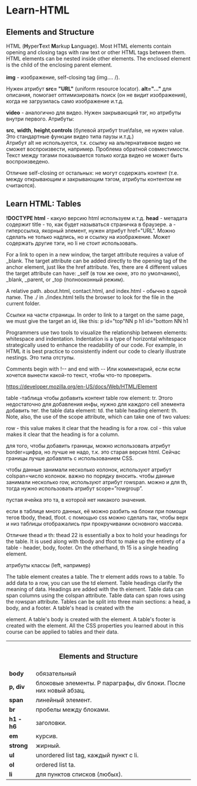 # Learn-HTML
<!DOCTYPE html>
<body>
<h2>Elements and Structure</h2>
<div>HTML (<strong>H</strong>yper<strong>T</strong>ext <strong>M</strong>arkup <strong>L</strong>anguage). 
Most HTML elements contain opening and closing tags with raw text or other HTML tags between them.
HTML elements can be nested inside other elements. The enclosed element is the child of the enclosing parent element.</div>
<br>
  <div>
  <table>
      <tr> 
        <th colspan="2"><h3>Elements and Structure</h3></th>
    </tr>
    <tr>
      <td><strong>body</strong></td>
      <td>обязательный</td>
    </tr> 
    <tr>
      <td><strong>p, div</strong></td>
      <td>блоковые элементы. P параграфы, div блоки. После них новый абзац.</td>
    </tr>
    <tr>
      <td><strong>span</strong></td>
      <td>линейный элемент.</td>
    </tr>  
    <tr>
      <td><strong>br</strong></td>
      <td>пробелы между блоками.</td>
    </tr>
    <tr>
      <td><strong>h1 - h6</strong></td>
      <td>заголовки.</td>
    </tr>
    <tr>
      <td><strong>em</strong></td>
      <td>курсив.</td>
    </tr>
    <tr>
      <td><strong>strong</strong></td>
      <td>жирный.</td>
    </tr>
    <tr>
      <td><strong>ul</strong></td>
      <td>unordered list tag, каждый пункт с li.</td>
    </tr>
    <tr>
      <td><strong>ol</strong></td> 
      <td>ordered list ta.</td>
    </tr>
    <tr>
      <td><strong>li</strong></td>
      <td>для пунктов списков (любых).</td>
    </tr>  
<strong>img</strong> - изображение, self-closing tag (img.... /). 
      
Нужен атрибут <strong>src= "URL"</strong> (uniform resource locator).
<strong>alt="..."</strong> для описания, помогает оптимизировать поиск (он не видит изображения), когда                     не загрузилась само изображение и.т.д.

<strong>video</strong> - аналогично для видео. Нужен закрывающий тэг, но атрибуты внутри первого. Атрибуты: 

<strong>src</strong>, <strong>width</strong>, <strong>height</strong>,<strong>controls</strong> (булевой атрибут true\false, не нужен value. Это стандартные функции видео типа паузы и.т.д.) 
            <br>
            Атрибут alt не используется, т.к. ссылку на альтернативное видео не сможет воспроизвести, например. Проблема обратной совместимости.
            <br>
Текст между тэгами показывается только когда видео не может быть воспроизведено. 
            
Отличие self-closing от остальных: не могут содержать контент (т.е. между открывающим и закрывающим тэгом, атрибуты контентом не считаются). 

<h2>Learn HTML: Tables</h2>
<strong>!DOCTYPE html</strong> - какую версию html используем и.т.д.
<strong>head</strong> - метадата
содержит title - то, как будет называться страничка в браузере. 
a - гиперссылка, якорный элемент, нужен атрибут href="URL".
Можно сделать не только надпись, но и ссылку на изображение. Может содержать другие тэги, но li не стоит использовать. 

For a link to open in a new window, the target attribute requires a value of _blank. The target attribute can be added directly to the opening tag of the anchor element, just like the href attribute.
Yes, there are 4 different values the target attribute can have: _self (в том же окне, это по умолчанию), _blank, _parent, or _top (полнооконный режим). 

A relative path. about.html, contact.html, and index.html - обычно в одной папке. The ./ in ./index.html tells the browser to look for the file in the current folder. 

Ссылки на части страницы. In order to link to a target on the same page, we must give the target an id, like this:
p id="top"NN p
h1 id="bottom NN h1

Programmers use two tools to visualize the relationship between elements: whitespace and indentation. Indentation is a type of horizontal whitespace strategically used to enhance the readability of our code. For example, in HTML it is best practice to consistently indent our code to clearly illustrate nestings. Это типа отступы. 

Comments begin with !-- and end with -- Или комментарий, если если хочется вынести какой-то текст, чтобы что-то проверить.  

https://developer.mozilla.org/en-US/docs/Web/HTML/Element

table -таблица
чтобы добавить контент table row element: tr. Этого недостаточно для добавления инфы, нужно для каждого cell элемента добавить тег. 
the table data element: td. 
the table heading element: th.
Note, also, the use of the scope attribute, which can take one of two values:

row - this value makes it clear that the heading is for a row.
col - this value makes it clear that the heading is for a column.

для того, чтобы добавить границы, можно использовать атрибут border=цифра, но лучше не надо, т.к. это старая версия html. Сейчас границы лучше добавлять с использованием CSS. 

чтобы данные занимали несколько колонок, используют атрибут colspan=число колонок. важно по порядку вносить. 
чтобы данные занимали несколько row, используют атрибут rowspan. можно и для th, тогда нужно использовать атрибут scope=”rowgroup”. 

пустая ячейка это та, в которой нет никакого значения. 

если в таблице много данных, её можно разбить на блоки при помощи тегов tbody, thead, tfoot. с помощью css можно сделать так, чтобы верх и низ таблицы отображались при прокручивании основного массива. 

Отличие thead и th: thead 22 is essentially a box to hold your headings for the table. It is used along with tbody and tfoot to make up the entirety of a table - header, body, footer.
On the otherhand, th 15 is a single heading element.

атрибуты классы (left, например)



The table element creates a table.
The tr element adds rows to a table.
To add data to a row, you can use the td element.
Table headings clarify the meaning of data. Headings are added with the th element.
Table data can span columns using the colspan attribute.
Table data can span rows using the rowspan attribute.
Tables can be split into three main sections: a head, a body, and a footer.
A table's head is created with the <thead> element.
A table's body is created with the <tbody> element.
A table's footer is created with the <tfoot> element.
All the CSS properties you learned about in this course can be applied to tables and their data.
  </body>
